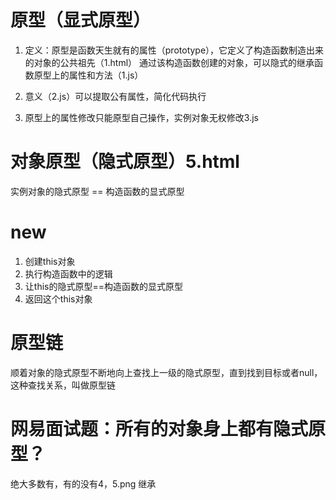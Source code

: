 # 原型（显式原型）
  1. 定义：原型是函数天生就有的属性（prototype），它定义了构造函数制造出来的对象的公共祖先（1.html）
           通过该构造函数创建的对象，可以隐式的继承函数原型上的属性和方法（1.js）

  2. 意义（2.js）可以提取公有属性，简化代码执行
  3. 原型上的属性修改只能原型自己操作，实例对象无权修改3.js


# 对象原型（隐式原型）5.html
  实例对象的隐式原型 == 构造函数的显式原型





# new
  1. 创建this对象
  2. 执行构造函数中的逻辑
  3. 让this的隐式原型==构造函数的显式原型
  4. 返回这个this对象

# 原型链
 顺着对象的隐式原型不断地向上查找上一级的隐式原型，直到找到目标或者null，这种查找关系，叫做原型链 



# 网易面试题：所有的对象身上都有隐式原型？
绝大多数有，有的没有4，5.png   继承


